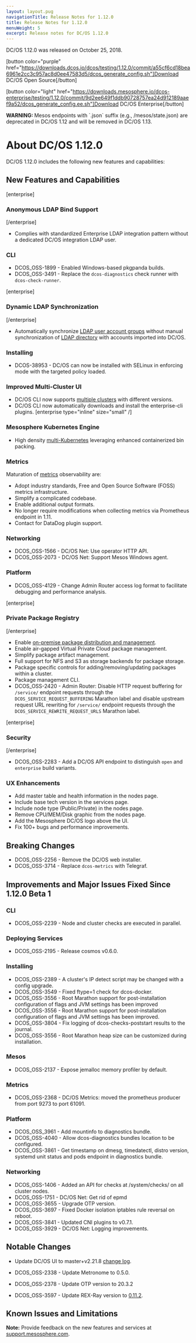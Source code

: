 ```yaml
---
layout: layout.pug
navigationTitle: Release Notes for 1.12.0
title: Release Notes for 1.12.0 
menuWeight: 5
excerpt: Release notes for DC/OS 1.12.0
---
```


DC/OS 1.12.0 was released on October 25, 2018.

[button color="purple" href="https://downloads.dcos.io/dcos/testing/1.12.0/commit/a55cf6cd18bea6961e2cc3c957ac8d0ee47583d5/dcos_generate_config.sh"]Download DC/OS Open Source[/button]

[button color="light" href="https://downloads.mesosphere.io/dcos-enterprise/testing/1.12.0/commit/9d2ee649f1ddb90728757ea24d912189aaef9a52/dcos_generate_config.ee.sh"]Download DC/OS Enterprise[/button]

<p class=“message--warning”><strong>WARNING: </strong>Mesos endpoints with `.json` suffix (e.g., /mesos/state.json) are deprecated in DC/OS 1.12 and will be removed in DC/OS 1.13.</p>

# About DC/OS 1.12.0 

DC/OS 1.12.0 includes the following new features and capabilities:

## New Features and Capabilities

[enterprise]
### Anonymous LDAP Bind Support
[/enterprise]
- Complies with standardized Enterprise LDAP integration pattern without a dedicated DC/OS integration LDAP user.

### CLI 
- DCOS_OSS-1899 - Enabled Windows-based pkgpanda builds.
- DCOS_OSS-3491 - Replace the `dcos-diagnostics` check runner with `dcos-check-runner`. 

[enterprise]
### Dynamic LDAP Synchronization
[/enterprise]
- Automatically synchronize [LDAP user account groups](https://docs.mesosphere.com/1.12/security/ent/users-groups/) without manual synchronization of [LDAP directory](https://docs.mesosphere.com/1.12/security/ent/ldap/) with accounts imported into DC/OS.

### Installing 
- DCOS-38953 - DC/OS can now be installed with SELinux in enforcing mode with the targeted policy loaded.

### Improved Multi-Cluster UI
- DC/OS CLI now supports [multiple clusters](https://docs.mesosphere.com/1.12/administering-clusters/multiple-clusters/) with different versions.
- DC/OS CLI now automatically downloads and install the enterprise-cli plugins. [enterprise type="inline" size="small" /]

### Mesosphere Kubernetes Engine
- High density [multi-Kubernetes](https://docs.mesosphere.com/services/beta-kubernetes/2.0.0-1.12.0-beta/) leveraging enhanced containerized bin packing. 

### Metrics
Maturation of [metrics](https://docs.mesosphere.com/1.12/metrics/) observability are:
- Adopt industry standards, Free and Open Source Software (FOSS) metrics infrastructure.
- Simplify a complicated codebase.
- Enable additional output formats.
- No longer require modifications when collecting metrics via Prometheus endpoint in 1.11.
- Contact for DataDog plugin support.

### Networking 
- DCOS_OSS-1566 - DC/OS Net: Use operator HTTP API.
- DCOS_OSS-2073 - DC/OS Net: Support Mesos Windows agent.

### Platform 
- DCOS_OSS-4129 - Change Admin Router access log format to facilitate debugging and performance analysis. 

[enterprise]
### Private Package Registry
[/enterprise]
- Enable [on-premise package distribution and management](https://docs.mesosphere.com/1.12/administering-clusters/package-registry/).
- Enable air-gapped Virtual Private Cloud package management.
- Simplify package artifact management.
- Full support for NFS and S3 as storage backends for package storage.
- Package specific controls for adding/removing/updating packages within a cluster.
- Package management CLI.
- DCOS_OSS-2420 - Admin Router: Disable HTTP request buffering for `/service/` endpoint requests through the `DCOS_SERVICE_REQUEST_BUFFERING` Marathon label and disable upstream request URL rewriting for `/service/` endpoint requests through the `DCOS_SERVICE_REWRITE_REQUEST_URLS` Marathon label. 

[enterprise]
### Security
[/enterprise]
- DCOS_OSS-2283 - Add a DC/OS API endpoint to distinguish `open` and `enterprise` build variants.

### UX Enhancements
- Add master table and health information in the nodes page.
- Include base tech version in the services page.
- Include node type (Public/Private) in the nodes page.
- Remove CPU/MEM/Disk graphic from the nodes page.
- Add the Mesosphere DC/OS logo above the UI.
- Fix 100+ bugs and performance improvements.

## Breaking Changes
- DCOS_OSS-2256 - Remove the DC/OS web installer.
- DCOS_OSS-3714 - Replace `dcos-metrics` with Telegraf.


## Improvements and Major Issues Fixed Since 1.12.0 Beta 1

### CLI 
- DCOS_OSS-2239 - Node and cluster checks are executed in parallel. 

### Deploying Services 
- DCOS_OSS-2195 - Release cosmos v0.6.0. 

### Installing 
- DCOS_OSS-2389 - A cluster's IP detect script may be changed with a config upgrade.
- DCOS_OSS-3549 - Fixed ftype=1 check for dcos-docker.
- DCOS_OSS-3556 - Root Marathon support for post-installation configuration of flags and JVM settings has been improved
- DCOS_OSS-3556 - Root Marathon support for post-installation configuration of flags and JVM settings has been improved. 
- DCOS_OSS-3804 - Fix logging of dcos-checks-poststart results to the journal. 
- DCOS_OSS-3556 - Root Marathon heap size can be customized during installation.

### Mesos 
- DCOS_OSS-2137 - Expose jemalloc memory profiler by default.

### Metrics
- DCOS_OSS-2368 - DC/OS Metrics: moved the prometheus producer from port 9273 to port 61091.

### Platform 
- DCOS_OSS_3961 - Add mountinfo to diagnostics bundle.
- DCOS_OSS-4040 - Allow dcos-diagnostics bundles location to be configured.
- DCOS_OSS-3861 - Get timestamp on dmesg, timedatectl, distro version, systemd unit status and pods endpoint in diagnostics bundle. 

### Networking 
- DCOS_OSS-1406 -  Added an API for checks at /system/checks/ on all cluster nodes. 
- DCOS_OSS-1751 - DC/OS Net: Get rid of epmd 
- DCOS_OSS-3655 - Upgrade OTP version.
- DCOS_OSS-3697 - Fixed Docker isolation iptables rule reversal on reboot.
- DCOS_OSS-3841 - Updated CNI plugins to v0.7.1.
- DCOS_OSS-3929 - DC/OS Net: Logging improvements.

## Notable Changes

- Update DC/OS UI to master+v2.21.8 [change log](https://github.com/dcos/dcos-ui/releases/tag/master+v2.21.8).

- DCOS_OSS-2338 - Update Metronome to 0.5.0.

- DCOS_OSS-2378 - Update OTP version to 20.3.2 

- DCOS_OSS-3597 - Update REX-Ray version to [0.11.2](https://github.com/rexray/rexray/releases/tag/v0.11.2). 

## Known Issues and Limitations


**Note:** Provide feedback on the new features and services at [support.mesosphere.com](https://support.mesosphere.com).

